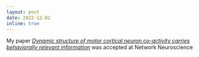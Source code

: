 ```yaml
---
layout: post
date: 2022-12-02
inline: true
---
```


My paper <i>[Dynamic structure of motor cortical neuron co-activity carries behaviorally relevant information](https://direct.mit.edu/netn/article/doi/10.1162/netn_a_00298/114123/Dynamic-structure-of-motor-cortical-neuron-co)</i> was accepted at Network Neuroscience
